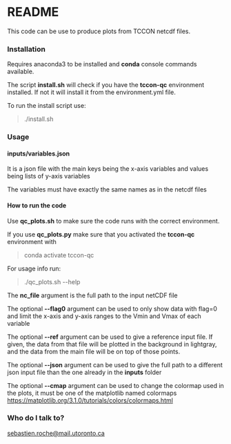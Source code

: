 # README #

This code can be use to produce plots from TCCON netcdf files.

### Installation ###

Requires anaconda3 to be installed and **conda** console commands available.

The script **install.sh** will check if you have the **tccon-qc** environment installed. If not it will install it from the environment.yml file.

To run the install script use:

> ./install.sh

### Usage ###

#### inputs/variables.json ####

It is a json file with the main keys being the x-axis variables and values being lists of y-axis variables

The variables must have exactly the same names as in the netcdf files

#### How to run the code ####

Use **qc_plots.sh** to make sure the code runs with the correct environment.

If you use **qc_plots.py** make sure that you activated the **tccon-qc** environment with

> conda activate tccon-qc

For usage info run:

> ./qc_plots.sh --help

The **nc_file** argument is the full path to the input netCDF file

The optional **--flag0** argument can be used to only show data with flag=0 and limit the x-axis and y-axis ranges to the Vmin and Vmax of each variable

The optional **--ref** argument can be used to give a reference input file. If given, the data from that file will be plotted in the background in lightgray, and the data from the main file will be on top of those points.

The optional **--json** argument can be used to give the full path to a different json input file than the one already in the **inputs** folder

The optional **--cmap** argument can be used to change the colormap used in the plots, it must be one of the matplotlib named colormaps https://matplotlib.org/3.1.0/tutorials/colors/colormaps.html

### Who do I talk to? ###

sebastien.roche@mail.utoronto.ca